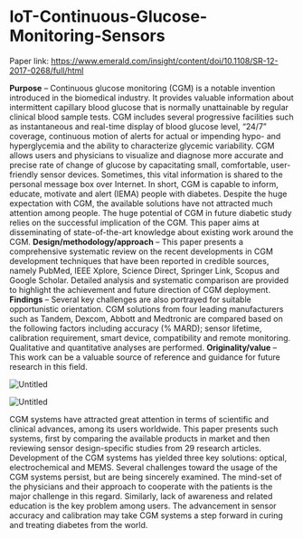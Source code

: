 # IoT-Continuous-Glucose-Monitoring-Sensors

Paper link: https://www.emerald.com/insight/content/doi/10.1108/SR-12-2017-0268/full/html

**Purpose** – Continuous glucose monitoring (CGM) is a notable invention introduced in the biomedical industry. It provides valuable information
about intermittent capillary blood glucose that is normally unattainable by regular clinical blood sample tests. CGM includes several progressive
facilities such as instantaneous and real-time display of blood glucose level, “24/7” coverage, continuous motion of alerts for actual or impending
hypo- and hyperglycemia and the ability to characterize glycemic variability. CGM allows users and physicians to visualize and diagnose more
accurate and precise rate of change of glucose by capacitating small, comfortable, user-friendly sensor devices. Sometimes, this vital information is
shared to the personal message box over Internet. In short, CGM is capable to inform, educate, motivate and alert (IEMA) people with diabetes.
Despite the huge expectation with CGM, the available solutions have not attracted much attention among people. The huge potential of CGM in
future diabetic study relies on the successful implication of the CGM. This paper aims at disseminating of state-of-the-art knowledge about existing
work around the CGM.
**Design/methodology/approach** – This paper presents a comprehensive systematic review on the recent developments in CGM development
techniques that have been reported in credible sources, namely PubMed, IEEE Xplore, Science Direct, Springer Link, Scopus and Google
Scholar. Detailed analysis and systematic comparison are provided to highlight the achievement and future direction of CGM deployment.
**Findings** – Several key challenges are also portrayed for suitable opportunistic orientation. CGM solutions from four leading manufacturers such as
Tandem, Dexcom, Abbott and Medtronic are compared based on the following factors including accuracy (% MARD); sensor lifetime, calibration
requirement, smart device, compatibility and remote monitoring. Qualitative and quantitative analyses are performed.
**Originality/value** – This work can be a valuable source of reference and guidance for future research in this field.

![Untitled](https://user-images.githubusercontent.com/1689639/162981582-9a6c0de5-a7c9-4193-924c-dece25ab6914.png)

![Untitled](https://user-images.githubusercontent.com/1689639/162981705-d0663a09-7752-4de8-a9da-9ca224beddf3.png)


CGM systems have attracted great attention in terms of
scientific and clinical advances, among its users worldwide.
This paper presents such systems, first by comparing the
available products in market and then reviewing sensor
design-specific studies from 29 research articles.
Development of the CGM systems has yielded three key
solutions: optical, electrochemical and MEMS. Several
challenges toward the usage of the CGM systems persist,
but are being sincerely examined. The mind-set of the
physicians and their approach to cooperate with the patients
is the major challenge in this regard. Similarly, lack of
awareness and related education is the key problem among
users. The advancement in sensor accuracy and calibration
may take CGM systems a step forward in curing and treating
diabetes from the world.
